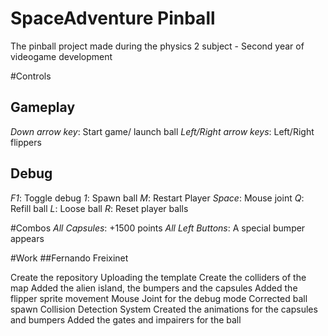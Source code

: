 # SpaceAdventure Pinball
The pinball project made during the physics 2 subject - Second year of videogame development

#Controls
## Gameplay
*Down arrow key*: Start game/ launch ball
*Left/Right arrow keys*: Left/Right flippers
## Debug
*F1*: Toggle debug
*1*: Spawn ball
*M*: Restart Player
*Space*: Mouse joint
*Q*: Refill ball
*L*: Loose ball
*R*: Reset player balls

#Combos
*All Capsules*: +1500 points
*All Left Buttons*: A special bumper appears

#Work
##Fernando Freixinet

Create the repository
Uploading the template
Create the colliders of the map
Added the alien island, the bumpers and the capsules
Added the flipper sprite movement
Mouse Joint for the debug mode
Corrected ball spawn
Collision Detection System
Created the animations for the capsules and bumpers
Added the gates and impairers for the ball
